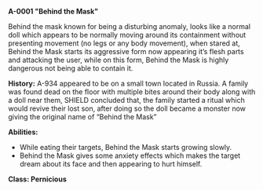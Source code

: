 **A-0001 "Behind the Mask"**

Behind the mask known for being a disturbing anomaly, looks like a normal doll which appears to be normally moving around its containment without presenting movement (no legs or any body movement), when stared at, Behind the Mask starts its aggressive form now appearing it’s flesh parts and attacking the user, while on this form, Behind the Mask is highly dangerous not being able to contain it.

**History:**
A-934 appeared to be on a small town located in Russia. A family was found dead on the floor with multiple bites around their body along with a doll near them, SHIELD concluded that, the family started a ritual which would revive their lost son, after doing so the doll became a monster now giving the original name of “Behind the Mask”

**Abilities:**
- While eating their targets, Behind the Mask starts growing slowly.
- Behind the Mask gives some anxiety effects which makes the target dream about its face and then appearing to hurt himself.

**Class:  Pernicious**
